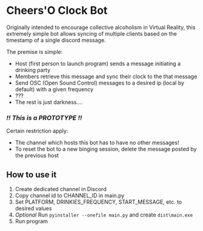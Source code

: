 # Cheers'O Clock Bot

Originally intended to encourage collective alcoholism in Virtual Reality, this extremely simple bot allows syncing of 
multiple clients based on the timestamp of a single discord message.

The premise is simple: 
- Host (first person to launch program) sends a message initiating a drinking party
- Members retrieve this message and sync their clock to the that message
- Send OSC (Open Sound Control) messages to a desired ip (local by default) with a given frequency
- ???
- The rest is just darkness....


### *!! This is a PROTOTYPE !!*
Certain restriction apply:
- The channel which hosts this bot has to have no other messages!
- To reset the bot to a new binging session, delete the message posted by the previous host

## How to use it

1. Create dedicated channel in Discord
2. Copy channel id to CHANNEL_ID in main.py
3. Set PLATFORM, DRINKIES_FREQUENCY, START_MESSAGE, etc. to desired values
4. *Optional* Run `pyinstaller --onefile main.py` and create `dist\main.exe`
5. Run program